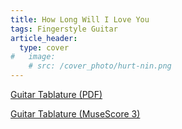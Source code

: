 ```yaml
---
title: How Long Will I Love You
tags: Fingerstyle Guitar
article_header:
  type: cover
#   image:
    # src: /cover_photo/hurt-nin.png
---
```


[Guitar Tablature (PDF)](https://github.com/omegaguitarmusic/omegaguitarmusic.github.io/raw/master/tabs/How_Long_WIll_I_Love_You.pdf)

[Guitar Tablature (MuseScore 3)](https://github.com/omegaguitarmusic/omegaguitarmusic.github.io/raw/master/tabs/How_Long_Will_I_Love_You_Ellie_Goulding.mscz)